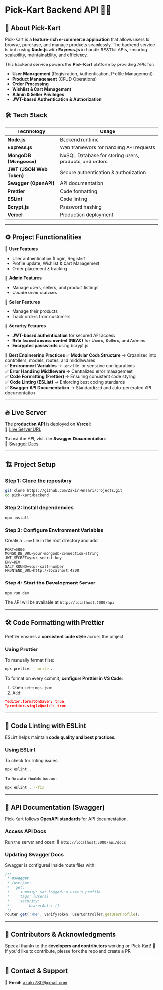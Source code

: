 # **Pick-Kart Backend API** 🎯🚀

## 📌 **About Pick-Kart**

Pick-Kart is a **feature-rich e-commerce application** that allows users to browse, purchase, and manage products seamlessly. The backend service is built using **Node.js** with **Express.js** to handle RESTful APIs, ensuring scalability, maintainability, and efficiency.

This backend service powers the **Pick-Kart** platform by providing APIs for:

- **User Management** (Registration, Authentication, Profile Management)
- **Product Management** (CRUD Operations)
- **Order Processing**
- **Wishlist & Cart Management**
- **Admin & Seller Privileges**
- **JWT-based Authentication & Authorization**

## 🛠 **Tech Stack**

| Technology               | Usage                                                  |
| ------------------------ | ------------------------------------------------------ |
| **Node.js**              | Backend runtime                                        |
| **Express.js**           | Web framework for handling API requests                |
| **MongoDB (Mongoose)**   | NoSQL Database for storing users, products, and orders |
| **JWT (JSON Web Token)** | Secure authentication & authorization                  |
| **Swagger (OpenAPI)**    | API documentation                                      |
| **Prettier**             | Code formatting                                        |
| **ESLint**               | Code linting                                           |
| **Bcrypt.js**            | Password hashing                                       |
| **Vercel**               | Production deployment                                  |

---

## ⚙ **Project Functionalities**

🔹 **User Features**

- User authentication (Login, Register)
- Profile update, Wishlist & Cart Management
- Order placement & tracking

🔹 **Admin Features**

- Manage users, sellers, and product listings
- Update order statuses

🔹 **Seller Features**

- Manage their products
- Track orders from customers

🔹 **Security Features**

- **JWT-based authentication** for secured API access
- **Role-based access control (RBAC)** for Users, Sellers, and Admins
- **Encrypted passwords** using bcrypt.js

🔹 **Best Engineering Practices**
✅ **Modular Code Structure** → Organized into controllers, models, routes, and middlewares  
✅ **Environment Variables** → `.env` file for sensitive configurations  
✅ **Error Handling Middleware** → Centralized error management  
✅ **Code Formatting (Prettier)** → Ensuring consistent code styling  
✅ **Code Linting (ESLint)** → Enforcing best coding standards  
✅ **Swagger API Documentation** → Standardized and auto-generated API documentation

---

## 🔥 **Live Server**

The **production API** is deployed on **Vercel**:  
🔗 [Live Server URL](https://pick-kart-api.vercel.app/api)

To test the API, visit the **Swagger Documentation**:  
📑 [Swagger Docs](https://pick-kart-api.vercel.app/api/docs)

---

## 🏗 **Project Setup**

### **Step 1: Clone the repository**

```bash
git clone https://github.com/Zakir-Ansari/projects.git
cd pick-kart/backend
```

### **Step 2: Install dependencies**

```bash
npm install
```

### **Step 3: Configure Environment Variables**

Create a `.env` file in the root directory and add:

```
PORT=5000
MONGO_DB_URL=your-mongodb-connection-string
JWT_SECRET=your-secret-key
ENV=DEV
SALT_ROUND=your-salt-number
FRONTEND_URL=http://localhost:4200
```

### **Step 4: Start the Development Server**

```bash
npm run dev
```

The API will be available at `http://localhost:5000/api`

---

## 🛠 **Code Formatting with Prettier**

Prettier ensures a **consistent code style** across the project.

### **Using Prettier**

To manually format files:

```bash
npx prettier --write .
```

To format on every commit, **configure Prettier in VS Code**:

1. Open `settings.json`
2. Add:

```json
"editor.formatOnSave": true,
"prettier.singleQuote": true
```

---

## 🔎 **Code Linting with ESLint**

ESLint helps maintain **code quality and best practices**.

### **Using ESLint**

To check for linting issues:

```bash
npx eslint .
```

To fix auto-fixable issues:

```bash
npx eslint . --fix
```

---

## 📜 **API Documentation (Swagger)**

Pick-Kart follows **OpenAPI standards** for API documentation.

### **Access API Docs**

Run the server and open:
🔗 `http://localhost:5000/api/docs`

### **Updating Swagger Docs**

Swagger is configured inside route files with:

```javascript
/**
 * @swagger
 * /user/me:
 *   get:
 *     summary: Get logged-in user's profile
 *     tags: [Users]
 *     security:
 *       - bearerAuth: []
 */
router.get('/me', verifyToken, userController.getUserProfile);
```

---

## 👥 **Contributors & Acknowledgments**

Special thanks to the **developers and contributors** working on Pick-Kart! 🎉  
If you'd like to contribute, please fork the repo and create a PR.

---

## 📧 **Contact & Support**

📩 **Email:** azakir780@gmail.com
